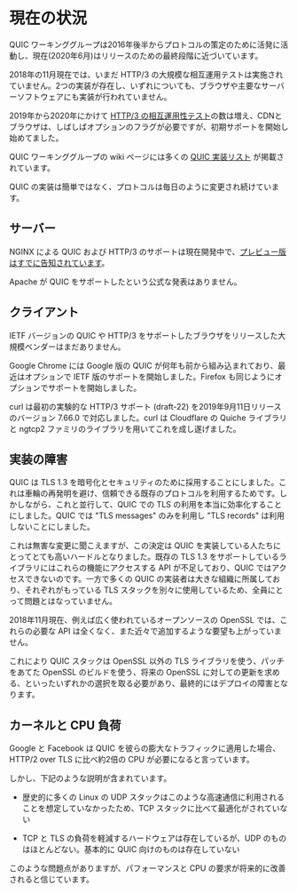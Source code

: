 # 現在の状況

QUIC ワーキンググループは2016年後半からプロトコルの策定のために活発に活動し、現在(2020年6月)はリリースのための最終段階に近づいています。

2018年の11月現在では、いまだ HTTP/3 の大規模な相互運用テストは実施されていません。2つの実装が存在し、いずれについても、ブラウザや主要なサーバーソフトウェアにも実装が行われていません。

2019年から2020年にかけて [HTTP/3 の相互運用性テスト](https://docs.google.com/spreadsheets/d/1D0tW89vOoaScs3IY9RGC0UesWGAwE6xyLk0l4JtvTVg)の数は増え、CDNとブラウザは、しばしばオプションのフラグが必要ですが、初期サポートを開始し始めてました。

QUIC ワーキンググループの wiki ページには多くの [QUIC 実装リスト](https://github.com/curl/curl/wiki/QUIC-implementation) が掲載されています。

QUIC の実装は簡単ではなく、プロトコルは毎日のように変更され続けています。

## サーバー

NGINX による QUIC および HTTP/3 のサポートは現在開発中で、[プレビュー版はすでに告知されています](https://www.nginx.com/blog/introducing-technology-preview-nginx-support-for-quic-http-3/)。

Apache が QUIC をサポートしたという公式な発表はありません。

## クライアント

IETF バージョンの QUIC や HTTP/3 をサポートしたブラウザをリリースした大規模ベンダーはまだありません。

Google Chrome には Google 版の QUIC が何年も前から組み込まれており、最近はオプションで IETF 版のサポートを開始しました。Firefox も同じようにオプションでサポートを開始しました。

curl は最初の実験的な HTTP/3 サポート (draft-22) を2019年9月11日リリースのバージョン 7.66.0 で対応しました。curl は Cloudflare の Quiche ライブラリ と ngtcp2 ファミリのライブラリを用いてこれを成し遂げました。

## 実装の障害

QUIC は TLS 1.3 を暗号化とセキュリティのために採用することにしました。これは車輪の再発明を避け、信頼できる既存のプロトコルを利用するためです。しかしながら、これと並行して、QUIC での TLS の利用を本当に効率化することにしました。QUIC では "TLS messages" のみを利用し "TLS records" は利用しないことにしました。

これは無害な変更に聞こえますが、この決定は QUIC を実装している人たちにとってとても高いハードルとなりました。既存の TLS 1.3 をサポートしているライブラリにはこれらの機能にアクセスする API が不足しており、QUIC ではアクセスできないのです。一方で多くの QUIC の実装者は大きな組織に所属しており、それぞれがもっている TLS スタックを別々に使用しているため、全員にとって問題とはなっていません。

2018年11月現在、例えば広く使われているオープンソースの OpenSSL では、これらの必要な API は全くなく、また近々で追加するような要望も上がっていません。

これにより QUIC スタックは OpenSSL 以外の TLS ライブラリを使う、パッチをあてた OpenSSL のビルドを使う、将来の OpenSSL に対しての更新を求める、といったいずれかの選択を取る必要があり、最終的にはデプロイの障害となります。

## カーネルと CPU 負荷

Google と Facebook は QUIC を彼らの膨大なトラフィックに適用した場合、HTTP/2 over TLS に比べ約2倍の CPU が必要になると言っています。

しかし、下記のような説明が含まれています。

- 歴史的に多くの Linux の UDP スタックはこのような高速通信に利用されることを想定していなかったため、TCP スタックに比べて最適化がされていない

- TCP と TLS の負荷を軽減するハードウェアは存在しているが、UDP のものはほとんどない。基本的に QUIC 向けのものは存在していない

このような問題点がありますが、パフォーマンスと CPU の要求が将来的に改善されると信じています。
